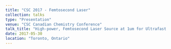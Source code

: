 ```yaml
---
title: "CSC 2017 - Femtosecond Laser"
collection: talks
type: "Presentation"
venue: "CSC Canadian Chemistry Conference"
talk_title: "High-power, Femtosecond Laser Source at 1um for Ultrafast Science"
date: 2017-05-30
location: "Toronto, Ontario"
---
```

